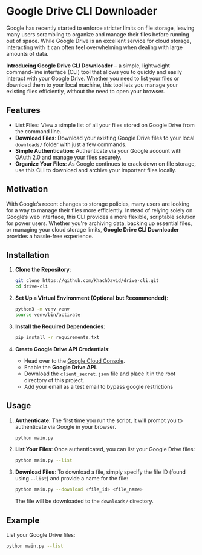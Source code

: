 # Google Drive CLI Downloader

Google has recently started to enforce stricter limits on file storage, leaving many users scrambling to organize and manage their files before running out of space. While Google Drive is an excellent service for cloud storage, interacting with it can often feel overwhelming when dealing with large amounts of data.

**Introducing Google Drive CLI Downloader** – a simple, lightweight command-line interface (CLI) tool that allows you to quickly and easily interact with your Google Drive. Whether you need to list your files or download them to your local machine, this tool lets you manage your existing files efficiently, without the need to open your browser.

## Features

- **List Files**: View a simple list of all your files stored on Google Drive from the command line.
- **Download Files**: Download your existing Google Drive files to your local `downloads/` folder with just a few commands.
- **Simple Authentication**: Authenticate via your Google account with OAuth 2.0 and manage your files securely.
- **Organize Your Files**: As Google continues to crack down on file storage, use this CLI to download and archive your important files locally.

## Motivation

With Google’s recent changes to storage policies, many users are looking for a way to manage their files more efficiently. Instead of relying solely on Google’s web interface, this CLI provides a more flexible, scriptable solution for power users. Whether you're archiving data, backing up essential files, or managing your cloud storage limits, **Google Drive CLI Downloader** provides a hassle-free experience.

## Installation

1. **Clone the Repository**:
    ```bash
    git clone https://github.com/KhachDavid/drive-cli.git
    cd drive-cli
    ```

2. **Set Up a Virtual Environment (Optional but Recommended)**:
    ```bash
    python3 -m venv venv
    source venv/bin/activate
    ```

3. **Install the Required Dependencies**:
    ```bash
    pip install -r requirements.txt
    ```

4. **Create Google Drive API Credentials**:
   - Head over to the [Google Cloud Console](https://console.cloud.google.com/).
   - Enable the **Google Drive API**.
   - Download the `client_secret.json` file and place it in the root directory of this project.
   - Add your email as a test email to bypass google restrictions

## Usage

1. **Authenticate**:
   The first time you run the script, it will prompt you to authenticate via Google in your browser.
   
    ```bash
    python main.py
    ```

2. **List Your Files**:
   Once authenticated, you can list your Google Drive files:
   
    ```bash
    python main.py --list
    ```

3. **Download Files**:
   To download a file, simply specify the file ID (found using `--list`) and provide a name for the file:
   
    ```bash
    python main.py --download <file_id> <file_name>
    ```

   The file will be downloaded to the `downloads/` directory.

## Example

List your Google Drive files:

```bash
python main.py --list

